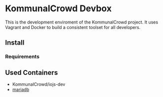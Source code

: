# KommunalCrowd Devbox
This is the development enviroment of the KommunalCrowd project. It uses Vagrant and Docker to build a consistent toolset for all developers.

## Install
### Requirements

## Used Containers
- KommunalCrowd/iojs-dev
- [mariadb](https://registry.hub.docker.com/_/mariadb/)
